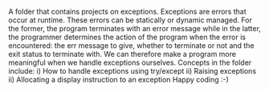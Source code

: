 A folder that contains projects on exceptions. Exceptions are errors that occur at runtime. These errors can be statically or dynamic managed. For the former, the program terminates with an error message while in the latter, the programmer determines the action of the program when the error is encountered: the err message to give, whether to terminate or not and the exit status to terminate with. We can therefore make a program more meaningful when we handle exceptions ourselves. Concepts in the folder include:
i) How to handle exceptions using try/except
ii) Raising exceptions
ii) Allocating a display instruction to an exception
Happy coding :-)
